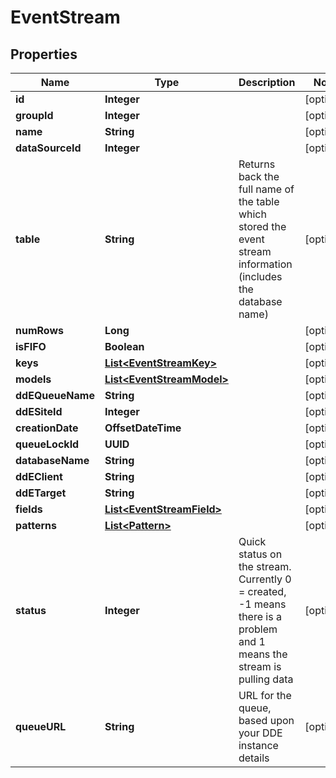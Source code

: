 

# EventStream



## Properties

| Name | Type | Description | Notes |
|------------ | ------------- | ------------- | -------------|
|**id** | **Integer** |  |  [optional] |
|**groupId** | **Integer** |  |  [optional] |
|**name** | **String** |  |  [optional] |
|**dataSourceId** | **Integer** |  |  [optional] |
|**table** | **String** | Returns back the full name of the table which stored the event stream information (includes the database name) |  [optional] |
|**numRows** | **Long** |  |  [optional] |
|**isFIFO** | **Boolean** |  |  [optional] |
|**keys** | [**List&lt;EventStreamKey&gt;**](EventStreamKey.md) |  |  [optional] |
|**models** | [**List&lt;EventStreamModel&gt;**](EventStreamModel.md) |  |  [optional] |
|**ddEQueueName** | **String** |  |  [optional] |
|**ddESiteId** | **Integer** |  |  [optional] |
|**creationDate** | **OffsetDateTime** |  |  [optional] |
|**queueLockId** | **UUID** |  |  [optional] |
|**databaseName** | **String** |  |  [optional] |
|**ddEClient** | **String** |  |  [optional] |
|**ddETarget** | **String** |  |  [optional] |
|**fields** | [**List&lt;EventStreamField&gt;**](EventStreamField.md) |  |  [optional] |
|**patterns** | [**List&lt;Pattern&gt;**](Pattern.md) |  |  [optional] |
|**status** | **Integer** | Quick status on the stream.  Currently 0 &#x3D; created, -1 means there is a problem and 1 means the stream is pulling data |  [optional] |
|**queueURL** | **String** | URL for the queue, based upon your DDE instance details |  [optional] |



